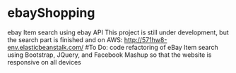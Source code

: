 # ebayShopping
ebay Item search using ebay API
This project is still under development, but the search part is finished and on AWS:
http://571hw8-env.elasticbeanstalk.com/
#To Do:
code refactoring of eBay Item search using Bootstrap, JQuery, and Facebook Mashup
so that the website is responsive on all devices


